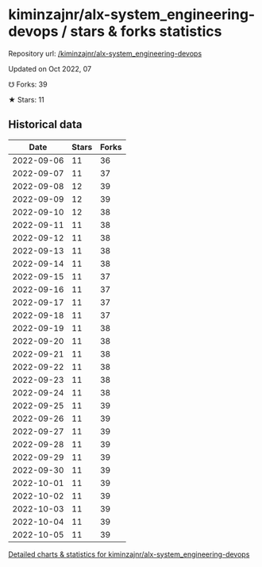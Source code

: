 # kiminzajnr/alx-system_engineering-devops / stars & forks statistics

Repository url: [/kiminzajnr/alx-system_engineering-devops](https://github.com/kiminzajnr/alx-system_engineering-devops)

Updated on Oct 2022, 07

☋ Forks: 39

★ Stars: 11

## Historical data
| Date | Stars | Forks |
|------|-------|-------|
| 2022-09-06 | 11 | 36 | 
| 2022-09-07 | 11 | 37 | 
| 2022-09-08 | 12 | 39 | 
| 2022-09-09 | 12 | 39 | 
| 2022-09-10 | 12 | 38 | 
| 2022-09-11 | 11 | 38 | 
| 2022-09-12 | 11 | 38 | 
| 2022-09-13 | 11 | 38 | 
| 2022-09-14 | 11 | 38 | 
| 2022-09-15 | 11 | 37 | 
| 2022-09-16 | 11 | 37 | 
| 2022-09-17 | 11 | 37 | 
| 2022-09-18 | 11 | 37 | 
| 2022-09-19 | 11 | 38 | 
| 2022-09-20 | 11 | 38 | 
| 2022-09-21 | 11 | 38 | 
| 2022-09-22 | 11 | 38 | 
| 2022-09-23 | 11 | 38 | 
| 2022-09-24 | 11 | 38 | 
| 2022-09-25 | 11 | 39 | 
| 2022-09-26 | 11 | 39 | 
| 2022-09-27 | 11 | 39 | 
| 2022-09-28 | 11 | 39 | 
| 2022-09-29 | 11 | 39 | 
| 2022-09-30 | 11 | 39 | 
| 2022-10-01 | 11 | 39 | 
| 2022-10-02 | 11 | 39 | 
| 2022-10-03 | 11 | 39 | 
| 2022-10-04 | 11 | 39 | 
| 2022-10-05 | 11 | 39 | 


[Detailed charts & statistics for kiminzajnr/alx-system_engineering-devops](https://reviewgithub.com/rep/kiminzajnr/alx-system_engineering-devops)
